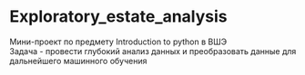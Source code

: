 # Exploratory_estate_analysis

Мини-проект по предмету Introduction to python в ВШЭ \
Задача - провести глубокий анализ данных и преобразовать данные для дальнейшего машинного обучения
